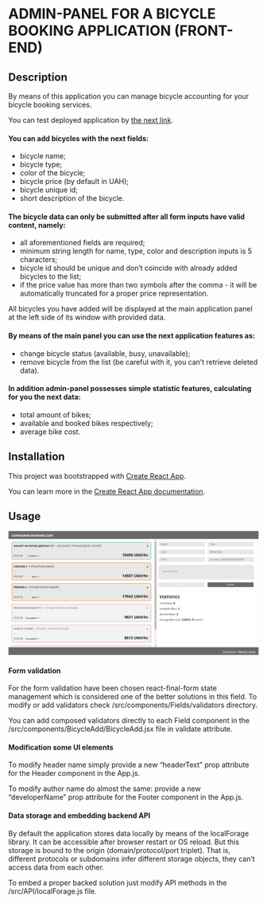 # ADMIN-PANEL FOR A BICYCLE BOOKING APPLICATION (FRONT-END)

## Description

By means of this application you can manage bicycle accounting for your bicycle booking services.

You can test deployed application by [the next link](http://iNikolas.github.io/admin-panel-for-bicycle-booking-service).

#### You can add bicycles with the next fields:

* bicycle name;
* bicycle type;
* color of the bicycle;
* bicycle price (by default in UAH);
* bicycle unique id;
* short description of the bicycle.

#### The bicycle data can only be submitted after all form inputs have valid content, namely:

* all aforementioned fields are required;
* minimum string length for name, type, color and description inputs is 5 characters;
* bicycle id  should be unique and don’t coincide with already added bicycles to the list;
* if the price value has more than two symbols after the comma - it will be automatically truncated for a proper price representation.

All bicycles you have added will be displayed at the main application panel at the left side of its window with provided data. 

#### By means of the main panel you can use the next application features as:

* change bicycle status (available, busy, unavailable);
* remove bicycle from the list (be careful with it, you can’t retrieve deleted data).

#### In addition admin-panel possesses simple statistic features, calculating for you the next data:

* total amount of bikes;
* available and booked bikes respectively;
* average bike cost.

## Installation

This project was bootstrapped with [Create React App](https://github.com/facebook/create-react-app).

You can learn more in the [Create React App documentation](https://facebook.github.io/create-react-app/docs/getting-started).

## Usage

![GitHub Logo](public/bike-booking.jpg)

#### Form validation
For the form validation have been chosen react-final-form state management which is considered one of the better solutions in this field. To modify or add validators check /src/components/Fields/validators directory.

You can add composed validators directly to each Field component in the /src/components/BicycleAdd/BicycleAdd.jsx file in validate attribute.

#### Modification some UI elements
To modify header name simply provide a new “headerText” prop attribute for the Header component in the App.js.

To modify author name do almost the same: provide a new “developerName” prop attribute for the Footer component in the App.js.

#### Data storage and embedding backend API
By default the application stores data locally by means of the localForage library. It can be accessible after browser restart or OS reload. But this storage is bound to the origin (domain/protocol/port triplet). That is, different protocols or subdomains infer different storage objects, they can’t access data from each other. 

To embed a proper backed solution just modify API methods in the /src/API/localForage.js file. 
